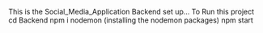 This is the Social_Media_Application Backend set up...
To Run this project
cd Backend
npm i nodemon (installing the nodemon packages)
npm start
